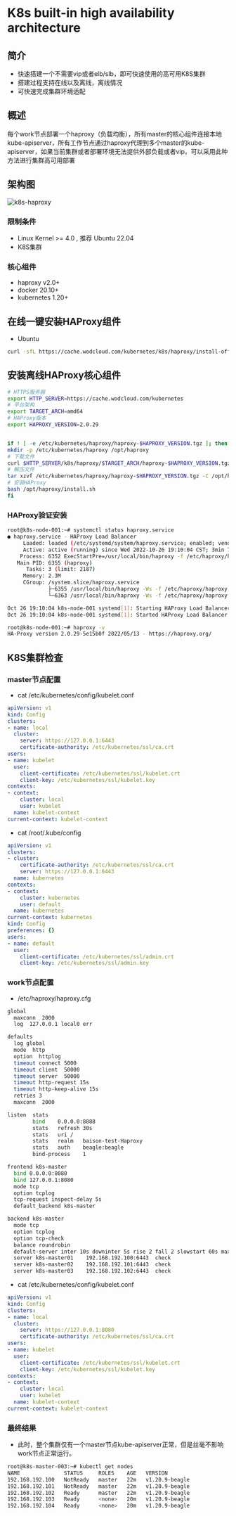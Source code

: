 # K8s built-in high availability architecture
## 简介

* 快速搭建一个不需要vip或者elb/slb，即可快速使用的高可用K8S集群
* 搭建过程支持在线以及离线，离线情况
* 可快速完成集群环境适配

## 概述

每个work节点部署一个haproxy（负载均衡），所有master的核心组件连接本地kube-apiserver，所有工作节点通过haproxy代理到多个master的kube-apiserver，如果当前集群或者部署环境无法提供外部负载或者vip，可以采用此种方法进行集群高可用部署

## 架构图



![k8s-haproxy](https://github.com/likeitchen/built-in-high-availability-k8s/blob/dev-test/artwork/PNG/K8S-HAProxy.png)

### 限制条件

* Linux Kernel >= 4.0 , 推荐 Ubuntu 22.04
* K8S集群

### 核心组件

* haproxy v2.0+
* docker 20.10+
* kubernetes 1.20+

## 在线一键安装HAProxy组件

- Ubuntu

```bash
curl -sfL https://cache.wodcloud.com/kubernetes/k8s/haproxy/install-offline.sh | sh -
```

## 安装离线HAProxy核心组件

```bash
# HTTPS服务器
export HTTP_SERVER=https://cache.wodcloud.com/kubernetes
# 平台架构
export TARGET_ARCH=amd64
# HAProxy版本
export HAPROXY_VERSION=2.0.29


if ! [ -e /etc/kubernetes/haproxy/haproxy-$HAPROXY_VERSION.tgz ]; then
mkdir -p /etc/kubernetes/haproxy /opt/haproxy
# 下载文件
curl $HTTP_SERVER/k8s/haproxy/$TARGET_ARCH/haproxy-$HAPROXY_VERSION.tgz > /etc/kubernetes/haproxy/haproxy-$HAPROXY_VERSION.tgz
# 解压文件
tar xzvf /etc/kubernetes/haproxy/haproxy-$HAPROXY_VERSION.tgz -C /opt/haproxy
# 安装HAProxy
bash /opt/haproxy/install.sh
fi
```

### HAProxy验证安装

```bash
root@k8s-node-001:~# systemctl status haproxy.service 
● haproxy.service - HAProxy Load Balancer
     Loaded: loaded (/etc/systemd/system/haproxy.service; enabled; vendor preset: enabled)
     Active: active (running) since Wed 2022-10-26 19:10:04 CST; 3min 7s ago
    Process: 6352 ExecStartPre=/usr/local/bin/haproxy -f /etc/haproxy/haproxy.cfg -c -q (code=exited, status=0/SUCCESS)
   Main PID: 6355 (haproxy)
      Tasks: 3 (limit: 2187)
     Memory: 2.3M
     CGroup: /system.slice/haproxy.service
             ├─6355 /usr/local/bin/haproxy -Ws -f /etc/haproxy/haproxy.cfg -p /var/lib/haproxy/haproxy.pid
             └─6363 /usr/local/bin/haproxy -Ws -f /etc/haproxy/haproxy.cfg -p /var/lib/haproxy/haproxy.pid

Oct 26 19:10:04 k8s-node-001 systemd[1]: Starting HAProxy Load Balancer...
Oct 26 19:10:04 k8s-node-001 systemd[1]: Started HAProxy Load Balancer.

root@k8s-node-001:~# haproxy -v
HA-Proxy version 2.0.29-5e15b0f 2022/05/13 - https://haproxy.org/
```

## K8S集群检查

### master节点配置

- cat /etc/kubernetes/config/kubelet.conf

```yaml
apiVersion: v1
kind: Config
clusters:
- name: local
  cluster:
    server: https://127.0.0.1:6443
    certificate-authority: /etc/kubernetes/ssl/ca.crt
users:
- name: kubelet
  user:
    client-certificate: /etc/kubernetes/ssl/kubelet.crt
    client-key: /etc/kubernetes/ssl/kubelet.key
contexts:
- context:
    cluster: local
    user: kubelet
  name: kubelet-context
current-context: kubelet-context
```

- cat /root/.kube/config

```yaml
apiVersion: v1
clusters:
- cluster:
    certificate-authority: /etc/kubernetes/ssl/ca.crt
    server: https://127.0.0.1:6443
  name: kubernetes
contexts:
- context:
    cluster: kubernetes
    user: default
  name: kubernetes
current-context: kubernetes
kind: Config
preferences: {}
users:
- name: default
  user:
    client-certificate: /etc/kubernetes/ssl/admin.crt
    client-key: /etc/kubernetes/ssl/admin.key
```

### work节点配置

- /etc/haproxy/haproxy.cfg

```bash
global
  maxconn  2000
  log  127.0.0.1 local0 err

defaults
  log global
  mode  http
  option  httplog
  timeout connect 5000
  timeout client  50000
  timeout server  50000
  timeout http-request 15s
  timeout http-keep-alive 15s
  retries 3
  maxconn  2000

listen  stats
        bind    0.0.0.0:8888
        stats   refresh 30s
        stats   uri /
        stats   realm   baison-test-Haproxy
        stats   auth    beagle:beagle
        bind-process    1

frontend k8s-master
  bind 0.0.0.0:8080
  bind 127.0.0.1:8080
  mode tcp
  option tcplog
  tcp-request inspect-delay 5s
  default_backend k8s-master

backend k8s-master
  mode tcp
  option tcplog
  option tcp-check
  balance roundrobin
  default-server inter 10s downinter 5s rise 2 fall 2 slowstart 60s maxconn 250 maxqueue 256 weight 100
  server k8s-master01    192.168.192.100:6443  check
  server k8s-master02    192.168.192.101:6443  check
  server k8s-master03    192.168.192.102:6443  check
```

- cat /etc/kubernetes/config/kubelet.conf 

```yaml
apiVersion: v1
kind: Config
clusters:
- name: local
  cluster:
    server: https://127.0.0.1:8080
    certificate-authority: /etc/kubernetes/ssl/ca.crt
users:
- name: kubelet
  user:
    client-certificate: /etc/kubernetes/ssl/kubelet.crt
    client-key: /etc/kubernetes/ssl/kubelet.key
contexts:
- context:
    cluster: local
    user: kubelet
  name: kubelet-context
current-context: kubelet-context
```

### 最终结果

* 此时，整个集群仅有一个master节点kube-apiserver正常，但是丝毫不影响work节点正常运行。

```bash
root@k8s-master-003:~# kubectl get nodes
NAME              STATUS     ROLES    AGE   VERSION
192.168.192.100   NotReady   master   22m   v1.20.9-beagle
192.168.192.101   NotReady   master   22m   v1.20.9-beagle
192.168.192.102   Ready      master   22m   v1.20.9-beagle
192.168.192.103   Ready      <none>   20m   v1.20.9-beagle
192.168.192.104   Ready      <none>   20m   v1.20.9-beagle
```

